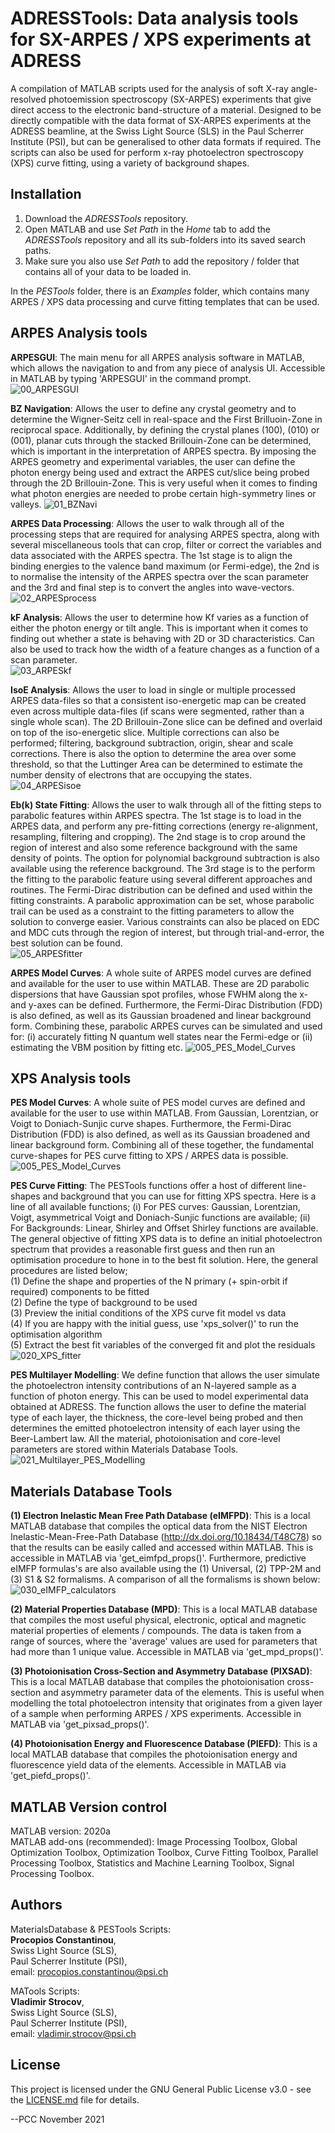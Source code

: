 # ADRESSTools: Data analysis tools for SX-ARPES / XPS experiments at ADRESS

A compilation of MATLAB scripts used for the analysis of soft X-ray angle-resolved photoemission spectroscopy (SX-ARPES) experiments that give direct access to the electronic band-structure of a material. Designed to be directly compatible with the data format of SX-ARPES experiments at the ADRESS beamline, at the Swiss Light Source (SLS) in the Paul Scherrer Institute (PSI), but can be generalised to other data formats if required. The scripts can also be used for perform x-ray photoelectron spectroscopy (XPS) curve fitting, using a variety of background shapes.

## Installation  
1. Download the *ADRESSTools* repository.
2. Open MATLAB and use *Set Path* in the *Home* tab to add the *ADRESSTools* repository and all its sub-folders into its saved search paths.
3. Make sure you also use *Set Path* to add the repository / folder that contains all of your data to be loaded in.

In the *PESTools* folder, there is an *Examples* folder, which contains many ARPES / XPS data processing and curve fitting templates that can be used.


## ARPES Analysis tools
**ARPESGUI**:
The main menu for all ARPES analysis software in MATLAB, which allows the navigation to and from any piece of analysis UI. Accessible in MATLAB by typing 'ARPESGUI' in the command prompt.  
![00_ARPESGUI](ADRESSTools_Cronus/PESTools_PCC/0_ReadMeImages/010_ARPESGUI.png)

**BZ Navigation**:
Allows the user to define any crystal geometry and to determine the Wigner-Seitz cell in real-space and the First Brilluoin-Zone in reciprocal space. Additionally, by defining the crystal planes (100), (010) or (001), planar cuts through the stacked Brillouin-Zone can be determined, which is important in the interpretation of ARPES spectra. By imposing the ARPES geometry and experimental variables, the user can define the photon energy being used and extract the ARPES cut/slice being probed through the 2D Brillouin-Zone. This is very useful when it comes to finding what photon energies are needed to probe certain high-symmetry lines or valleys.
![01_BZNavi](ADRESSTools_Cronus/PESTools_PCC/0_ReadMeImages/011_BZNavi.png)

**ARPES Data Processing**:
Allows the user to walk through all of the processing steps that are required for analysing ARPES spectra, along with several miscellaneous tools that can crop, filter or correct the variables and data associated with the ARPES spectra. The 1st stage is to align the binding energies to the valence band maximum (or Fermi-edge), the 2nd is to normalise the intensity of the ARPES spectra over the scan parameter and the 3rd and final step is to convert the angles into wave-vectors.  
![02_ARPESprocess](ADRESSTools_Cronus/PESTools_PCC/0_ReadMeImages/012_ARPESprocess.png)

**kF Analysis**:
Allows the user to determine how Kf varies as a function of either the photon energy or tilt angle. This is important when it comes to finding out whether a state is behaving with 2D or 3D characteristics. Can also be used to track how the width of a feature changes as a function of a scan parameter.  
![03_ARPESkf](ADRESSTools_Cronus/PESTools_PCC/0_ReadMeImages/013_ARPESkf.png)

**IsoE Analysis**:
Allows the user to load in single or multiple processed ARPES data-files so that a consistent iso-energetic map can be created even across multiple data-files (if scans were segmented, rather than a single whole scan). The 2D Brillouin-Zone slice can be defined and overlaid on top of the iso-energetic slice. Multiple corrections can also be performed; filtering, background subtraction, origin, shear and scale corrections. There is also the option to determine the area over some threshold, so that the Luttinger Area can be determined to estimate the number density of electrons that are occupying the states.  
![04_ARPESisoe](ADRESSTools_Cronus/PESTools_PCC/0_ReadMeImages/014_ARPESisoe.png)

**Eb(k) State Fitting**:
Allows the user to walk through all of the fitting steps to parabolic features within ARPES spectra. The 1st stage is to load in the ARPES data, and perform any pre-fitting corrections (energy re-alignment, resampling, filtering and cropping). The 2nd stage is to crop around the region of interest and also some reference background with the same density of points. The option for polynomial background subtraction is also available using the reference background. The 3rd stage is to the perform the fitting to the parabolic feature using several different approaches and routines. The Fermi-Dirac distribution can be defined and used within the fitting constraints. A parabolic approximation can be set, whose parabolic trail can be used as a constraint to the fitting parameters to allow the solution to converge easier. Various constraints can also be placed on EDC and MDC cuts through the region of interest, but through trial-and-error, the best solution can be found.  
![05_ARPESfitter](ADRESSTools_Cronus/PESTools_PCC/0_ReadMeImages/015_ARPESfitter.png)

**ARPES Model Curves**:
A whole suite of ARPES model curves are defined and available for the user to use within MATLAB. These are 2D parabolic dispersions that have Gaussian spot profiles, whose FWHM along the x- and y-axes can be defined. Furthermore, the Fermi-Dirac Distribution (FDD) is also defined, as well as its Gaussian broadened and linear background form. Combining these, parabolic ARPES curves can be simulated and used for: (i) accurately fitting N quantum well states near the Fermi-edge or (ii) estimating the VBM position by fitting etc.
![005_PES_Model_Curves](ADRESSTools_Cronus/PESTools_PCC/0_ReadMeImages/004_ARPES_Model_Curves.png)

## XPS Analysis tools
**PES Model Curves**:
A whole suite of PES model curves are defined and available for the user to use within MATLAB. From Gaussian, Lorentzian, or Voigt to Doniach-Sunjic curve shapes. Furthermore, the Fermi-Dirac Distribution (FDD) is also defined, as well as its Gaussian broadened and linear background form. Combining all of these together, the fundamental curve-shapes for PES curve fitting to XPS / ARPES data is possible.
![005_PES_Model_Curves](ADRESSTools_Cronus/PESTools_PCC/0_ReadMeImages/005_PES_Model_Curves.png)

**PES Curve Fitting**:
The PESTools functions offer a host of different line-shapes and background that you can use for fitting XPS spectra. Here is a line of all available functions; (i) For PES curves: Gaussian, Lorentzian, Voigt, asymmetrical Voigt and Doniach-Sunjic functions are available; (ii) For Backgrounds: Linear, Shirley and Offset Shirley functions are available. The general objective of fitting XPS data is to define an initial photoelectron spectrum that provides a reasonable first guess and then run an optimisation procedure to hone in to the best fit solution. Here, the general procedures are listed below;  
(1) Define the shape and properties of the N primary (+ spin-orbit if required) components to be fitted  
(2) Define the type of background to be used  
(3) Preview the initial conditions of the XPS curve fit model vs data  
(4) If you are happy with the initial guess, use 'xps_solver()' to run the optimisation algorithm  
(5) Extract the best fit variables of the converged fit and plot the residuals  
![020_XPS_fitter](ADRESSTools_Cronus/PESTools_PCC/0_ReadMeImages/020_XPS_fitter.png)


**PES Multilayer Modelling**:
We define function that allows the user simulate the photoelectron intensity contributions of an N-layered sample as a function of photon energy. This can be used to model experimental data obtained at ADRESS. The function allows the user to define the material type of each layer, the thickness, the core-level being probed and then determines the emitted photoelectron intensity of each layer using the Beer-Lambert law. All the material, photoionisation and core-level parameters are stored within Materials Database Tools.
![021_Multilayer_PES_Modelling](ADRESSTools_Cronus/PESTools_PCC/0_ReadMeImages/021_Multilayer_PES_Modelling.png)


## Materials Database Tools
**(1) Electron Inelastic Mean Free Path Database (eIMFPD)**: This is a local MATLAB database that compiles the optical data from the NIST Electron Inelastic-Mean-Free-Path Database (http://dx.doi.org/10.18434/T48C78) so that the results can be easily called and accessed within MATLAB. This is accessible in MATLAB via 'get_eimfpd_props()'. Furthermore, predictive eIMFP formulas's are also available using the (1) Universal, (2) TPP-2M and (3) S1 & S2 formalisms. A comparison of all the formalisms is shown below:
![030_eIMFP_calculators](ADRESSTools_Cronus/PESTools_PCC/0_ReadMeImages/030_eIMFP_calculators.png)


**(2) Material Properties Database (MPD)**: This is a local MATLAB database that compiles the most useful physical, electronic, optical and magnetic material properties of elements / compounds. The data is taken from a range of sources, where the 'average' values are used for parameters that had more than 1 unique value. Accessible in MATLAB via 'get_mpd_props()'.


**(3) Photoionisation Cross-Section and Asymmetry Database (PIXSAD)**:
This is a local MATLAB database that compiles the photoionisation cross-section and asymmetry parameter data of the elements. This is useful when modelling the total photoelectron intensity that originates from a given layer of a sample when performing ARPES / XPS experiments. Accessible in MATLAB via 'get_pixsad_props()'.


**(4) Photoionisation Energy and Fluorescence Database (PIEFD)**:
This is a local MATLAB database that compiles the photoionisation energy and fluorescence yield data of the elements. Accessible in MATLAB via 'get_piefd_props()'.


## MATLAB Version control  
MATLAB version:   2020a  
MATLAB add-ons (recommended):   Image Processing Toolbox, Global Optimization Toolbox, Optimization Toolbox, Curve Fitting Toolbox, Parallel Processing Toolbox, Statistics and Machine Learning Toolbox, Signal Processing Toolbox.

## Authors
MaterialsDatabase & PESTools Scripts:  
**Procopios Constantinou**,  
Swiss Light Source (SLS),  
Paul Scherrer Institute (PSI),  
email: procopios.constantinou@psi.ch

MATools Scripts:  
**Vladimir Strocov**,  
Swiss Light Source (SLS),  
Paul Scherrer Institute (PSI),  
email: vladimir.strocov@psi.ch

## License  
This project is licensed under the GNU General Public License v3.0 - see the [LICENSE.md](LICENSE.md) file for details.

--PCC November 2021
